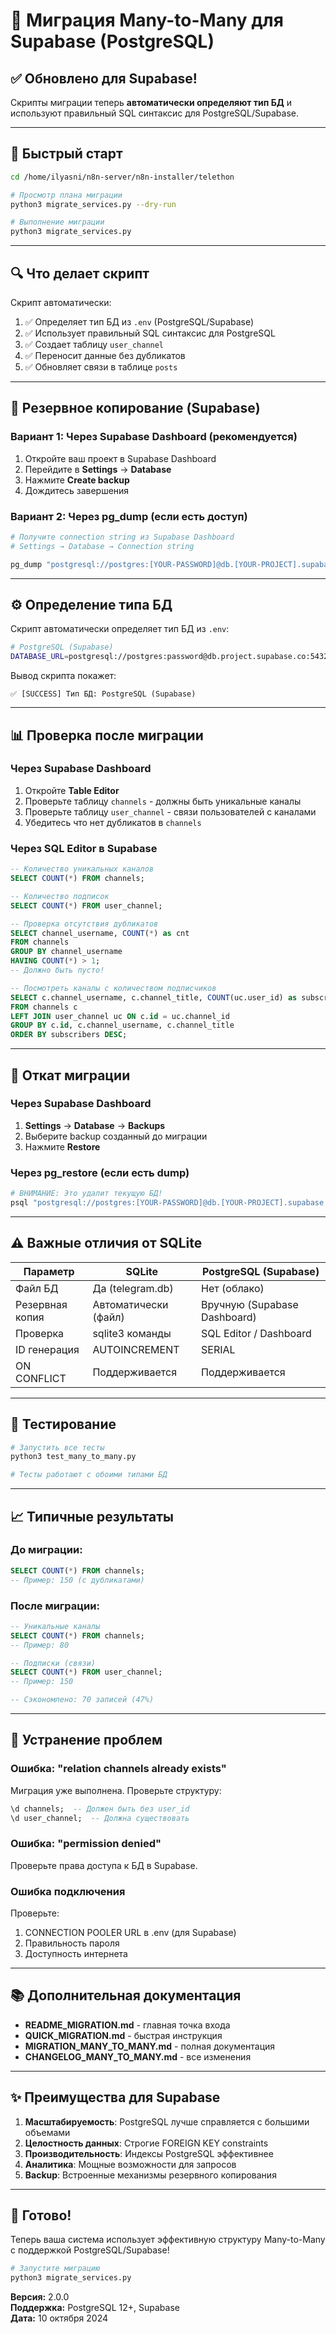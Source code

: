 # 🔄 Миграция Many-to-Many для Supabase (PostgreSQL)

## ✅ Обновлено для Supabase!

Скрипты миграции теперь **автоматически определяют тип БД** и используют правильный SQL синтаксис для PostgreSQL/Supabase.

---

## 🚀 Быстрый старт

```bash
cd /home/ilyasni/n8n-server/n8n-installer/telethon

# Просмотр плана миграции
python3 migrate_services.py --dry-run

# Выполнение миграции
python3 migrate_services.py
```

---

## 🔍 Что делает скрипт

Скрипт автоматически:
1. ✅ Определяет тип БД из `.env` (PostgreSQL/Supabase)
2. ✅ Использует правильный SQL синтаксис для PostgreSQL
3. ✅ Создает таблицу `user_channel`
4. ✅ Переносит данные без дубликатов
5. ✅ Обновляет связи в таблице `posts`

---

## 💾 Резервное копирование (Supabase)

### Вариант 1: Через Supabase Dashboard (рекомендуется)
1. Откройте ваш проект в Supabase Dashboard
2. Перейдите в **Settings** → **Database**
3. Нажмите **Create backup**
4. Дождитесь завершения

### Вариант 2: Через pg_dump (если есть доступ)
```bash
# Получите connection string из Supabase Dashboard
# Settings → Database → Connection string

pg_dump "postgresql://postgres:[YOUR-PASSWORD]@db.[YOUR-PROJECT].supabase.co:5432/postgres" > backup.sql
```

---

## ⚙️ Определение типа БД

Скрипт автоматически определяет тип БД из `.env`:

```bash
# PostgreSQL (Supabase)
DATABASE_URL=postgresql://postgres:password@db.project.supabase.co:5432/postgres?sslmode=require
```

Вывод скрипта покажет:
```
✅ [SUCCESS] Тип БД: PostgreSQL (Supabase)
```

---

## 📊 Проверка после миграции

### Через Supabase Dashboard
1. Откройте **Table Editor**
2. Проверьте таблицу `channels` - должны быть уникальные каналы
3. Проверьте таблицу `user_channel` - связи пользователей с каналами
4. Убедитесь что нет дубликатов в `channels`

### Через SQL Editor в Supabase
```sql
-- Количество уникальных каналов
SELECT COUNT(*) FROM channels;

-- Количество подписок
SELECT COUNT(*) FROM user_channel;

-- Проверка отсутствия дубликатов
SELECT channel_username, COUNT(*) as cnt 
FROM channels 
GROUP BY channel_username 
HAVING COUNT(*) > 1;
-- Должно быть пусто!

-- Посмотреть каналы с количеством подписчиков
SELECT c.channel_username, c.channel_title, COUNT(uc.user_id) as subscribers
FROM channels c
LEFT JOIN user_channel uc ON c.id = uc.channel_id
GROUP BY c.id, c.channel_username, c.channel_title
ORDER BY subscribers DESC;
```

---

## 🔄 Откат миграции

### Через Supabase Dashboard
1. **Settings** → **Database** → **Backups**
2. Выберите backup созданный до миграции
3. Нажмите **Restore**

### Через pg_restore (если есть dump)
```bash
# ВНИМАНИЕ: Это удалит текущую БД!
psql "postgresql://postgres:[YOUR-PASSWORD]@db.[YOUR-PROJECT].supabase.co:5432/postgres" < backup.sql
```

---

## ⚠️ Важные отличия от SQLite

| Параметр | SQLite | PostgreSQL (Supabase) |
|----------|--------|----------------------|
| Файл БД | Да (telegram.db) | Нет (облако) |
| Резервная копия | Автоматически (файл) | Вручную (Supabase Dashboard) |
| Проверка | sqlite3 команды | SQL Editor / Dashboard |
| ID генерация | AUTOINCREMENT | SERIAL |
| ON CONFLICT | Поддерживается | Поддерживается |

---

## 🧪 Тестирование

```bash
# Запустить все тесты
python3 test_many_to_many.py

# Тесты работают с обоими типами БД
```

---

## 📈 Типичные результаты

### До миграции:
```sql
SELECT COUNT(*) FROM channels;
-- Пример: 150 (с дубликатами)
```

### После миграции:
```sql
-- Уникальные каналы
SELECT COUNT(*) FROM channels;
-- Пример: 80

-- Подписки (связи)
SELECT COUNT(*) FROM user_channel;
-- Пример: 150

-- Сэкономлено: 70 записей (47%)
```

---

## 🔧 Устранение проблем

### Ошибка: "relation channels already exists"
Миграция уже выполнена. Проверьте структуру:
```sql
\d channels;  -- Должен быть без user_id
\d user_channel;  -- Должна существовать
```

### Ошибка: "permission denied"
Проверьте права доступа к БД в Supabase.

### Ошибка подключения
Проверьте:
1. CONNECTION POOLER URL в .env (для Supabase)
2. Правильность пароля
3. Доступность интернета

---

## 📚 Дополнительная документация

- **README_MIGRATION.md** - главная точка входа
- **QUICK_MIGRATION.md** - быстрая инструкция
- **MIGRATION_MANY_TO_MANY.md** - полная документация
- **CHANGELOG_MANY_TO_MANY.md** - все изменения

---

## ✨ Преимущества для Supabase

1. **Масштабируемость**: PostgreSQL лучше справляется с большими объемами
2. **Целостность данных**: Строгие FOREIGN KEY constraints
3. **Производительность**: Индексы PostgreSQL эффективнее
4. **Аналитика**: Мощные возможности для запросов
5. **Backup**: Встроенные механизмы резервного копирования

---

## 🎉 Готово!

Теперь ваша система использует эффективную структуру Many-to-Many с поддержкой PostgreSQL/Supabase!

```bash
# Запустите миграцию
python3 migrate_services.py
```

**Версия:** 2.0.0  
**Поддержка:** PostgreSQL 12+, Supabase  
**Дата:** 10 октября 2024

